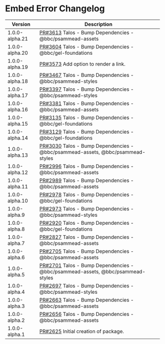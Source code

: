# Embed Error Changelog

| Version       | Description                                                                       |
|---------------|-----------------------------------------------------------------------------------|
| 1.0.0-alpha.21 | [PR#3613](https://github.com/bbc/psammead/pull/3613) Talos - Bump Dependencies - @bbc/psammead-assets |
| 1.0.0-alpha.20 | [PR#3604](https://github.com/bbc/psammead/pull/3604) Talos - Bump Dependencies - @bbc/gel-foundations |
| 1.0.0-alpha.19 | [PR#3573](https://github.com/bbc/psammead/pull/3573) Add option to render a link. |
| 1.0.0-alpha.18 | [PR#3467](https://github.com/bbc/psammead/pull/3467) Talos - Bump Dependencies - @bbc/psammead-styles |
| 1.0.0-alpha.17 | [PR#3397](https://github.com/bbc/psammead/pull/3397) Talos - Bump Dependencies - @bbc/psammead-styles |
| 1.0.0-alpha.16 | [PR#3381](https://github.com/bbc/psammead/pull/3381) Talos - Bump Dependencies - @bbc/psammead-assets |
| 1.0.0-alpha.15 | [PR#3135](https://github.com/bbc/psammead/pull/3135) Talos - Bump Dependencies - @bbc/gel-foundations |
| 1.0.0-alpha.14 | [PR#3129](https://github.com/bbc/psammead/pull/3129) Talos - Bump Dependencies - @bbc/gel-foundations |
| 1.0.0-alpha.13 | [PR#3030](https://github.com/bbc/psammead/pull/3030) Talos - Bump Dependencies - @bbc/psammead-assets, @bbc/psammead-styles |
| 1.0.0-alpha.12 | [PR#2996](https://github.com/bbc/psammead/pull/2996) Talos - Bump Dependencies - @bbc/psammead-assets |
| 1.0.0-alpha.11 | [PR#2989](https://github.com/bbc/psammead/pull/2989) Talos - Bump Dependencies - @bbc/psammead-assets |
| 1.0.0-alpha.10 | [PR#2978](https://github.com/bbc/psammead/pull/2978) Talos - Bump Dependencies - @bbc/gel-foundations |
| 1.0.0-alpha.9 | [PR#2973](https://github.com/bbc/psammead/pull/2973) Talos - Bump Dependencies - @bbc/psammead-styles |
| 1.0.0-alpha.8 | [PR#2920](https://github.com/bbc/psammead/pull/2920) Talos - Bump Dependencies - @bbc/gel-foundations |
| 1.0.0-alpha.7 | [PR#2827](https://github.com/bbc/psammead/pull/2827) Talos - Bump Dependencies - @bbc/psammead-assets |
| 1.0.0-alpha.6 | [PR#2705](https://github.com/bbc/psammead/pull/2705) Talos - Bump Dependencies - @bbc/psammead-assets |
| 1.0.0-alpha.5 | [PR#2701](https://github.com/bbc/psammead/pull/2701) Talos - Bump Dependencies - @bbc/psammead-assets, @bbc/psammead-styles |
| 1.0.0-alpha.4 | [PR#2697](https://github.com/bbc/psammead/pull/2697) Talos - Bump Dependencies - @bbc/psammead-styles |
| 1.0.0-alpha.3 | [PR#2663](https://github.com/bbc/psammead/pull/2663) Talos - Bump Dependencies - @bbc/psammead-assets |
| 1.0.0-alpha.2 | [PR#2656](https://github.com/bbc/psammead/pull/2656) Talos - Bump Dependencies - @bbc/psammead-assets |
| 1.0.0-alpha.1 | [PR#2625](https://github.com/bbc/psammead/pull/2625) Initial creation of package. |
